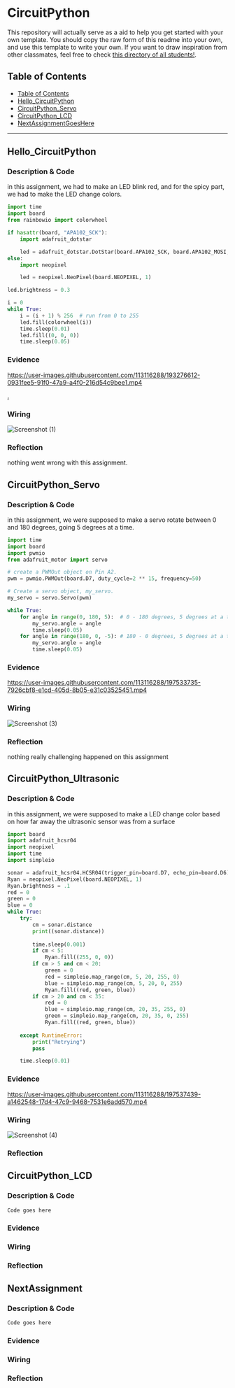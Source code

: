 # CircuitPython
This repository will actually serve as a aid to help you get started with your own template.  You should copy the raw form of this readme into your own, and use this template to write your own.  If you want to draw inspiration from other classmates, feel free to check [this directory of all students!](https://github.com/chssigma/Class_Accounts).
## Table of Contents
* [Table of Contents](#TableOfContents)
* [Hello_CircuitPython](#Hello_CircuitPython)
* [CircuitPython_Servo](#CircuitPython_Servo)
* [CircuitPython_LCD](#CircuitPython_LCD)
* [NextAssignmentGoesHere](#NextAssignment)
---

## Hello_CircuitPython

### Description & Code
in this assignment, we had to make an LED blink red, and for the spicy part, we had to make the LED change colors.



```python
import time
import board
from rainbowio import colorwheel

if hasattr(board, "APA102_SCK"):
    import adafruit_dotstar

    led = adafruit_dotstar.DotStar(board.APA102_SCK, board.APA102_MOSI, 1)
else:
    import neopixel

    led = neopixel.NeoPixel(board.NEOPIXEL, 1)

led.brightness = 0.3

i = 0
while True:
    i = (i + 1) % 256  # run from 0 to 255
    led.fill(colorwheel(i))
    time.sleep(0.01)
    led.fill((0, 0, 0))
    time.sleep(0.05)

```


### Evidence




https://user-images.githubusercontent.com/113116288/193276612-0931fee5-91f0-47a9-a4f0-216d54c9bee1.mp4




[.](https://www.youtube.com/watch?v=dQw4w9WgXcQ&scrlybrkr=8931d0bc)



### Wiring
![Screenshot (1)](https://user-images.githubusercontent.com/113116288/193279830-ef8dde32-f2db-4713-8ab5-5f8bee88cbbc.png)
### Reflection
nothing went wrong with this assignment.



## CircuitPython_Servo


### Description & Code
in this assignment, we were supposed to make a servo rotate between 0 and 180 degrees, going 5 degrees at a time.

```python
import time
import board
import pwmio
from adafruit_motor import servo

# create a PWMOut object on Pin A2.
pwm = pwmio.PWMOut(board.D7, duty_cycle=2 ** 15, frequency=50)

# Create a servo object, my_servo.
my_servo = servo.Servo(pwm)

while True:
    for angle in range(0, 180, 5):  # 0 - 180 degrees, 5 degrees at a time.
        my_servo.angle = angle
        time.sleep(0.05)
    for angle in range(180, 0, -5): # 180 - 0 degrees, 5 degrees at a time.
        my_servo.angle = angle
        time.sleep(0.05)

```

### Evidence

https://user-images.githubusercontent.com/113116288/197533735-7926cbf8-e1cd-405d-8b05-e31c03525451.mp4

### Wiring
![Screenshot (3)](https://user-images.githubusercontent.com/113116288/197535954-68af3b4b-abf7-45cd-b7a8-6f944809a3c9.png)
### Reflection

nothing really challenging happened on this assignment

## CircuitPython_Ultrasonic

### Description & Code
in this assignment, we were supposed to make a LED change color based on how far away the ultrasonic sensor was from a surface

```python
import board
import adafruit_hcsr04
import neopixel
import time
import simpleio

sonar = adafruit_hcsr04.HCSR04(trigger_pin=board.D7, echo_pin=board.D6)
Ryan = neopixel.NeoPixel(board.NEOPIXEL, 1)
Ryan.brightness = .1
red = 0
green = 0 
blue = 0
while True:
    try:
        cm = sonar.distance
        print((sonar.distance))
   
        time.sleep(0.001)
        if cm < 5:
            Ryan.fill((255, 0, 0))
        if cm > 5 and cm < 20:
            green = 0
            red = simpleio.map_range(cm, 5, 20, 255, 0)
            blue = simpleio.map_range(cm, 5, 20, 0, 255)
            Ryan.fill((red, green, blue))
        if cm > 20 and cm < 35:
            red = 0
            blue = simpleio.map_range(cm, 20, 35, 255, 0)
            green = simpleio.map_range(cm, 20, 35, 0, 255)
            Ryan.fill((red, green, blue))   
        
    except RuntimeError:
        print("Retrying")
        pass

    time.sleep(0.01)
```

### Evidence


https://user-images.githubusercontent.com/113116288/197537439-a1462548-17d4-47c9-9468-7531e6add570.mp4




### Wiring
![Screenshot (4)](https://user-images.githubusercontent.com/113116288/197538494-35c138d6-2a9f-4c77-9174-2dc58c95dff7.png)


### Reflection


## CircuitPython_LCD

### Description & Code

```python
Code goes here

```

### Evidence



### Wiring


### Reflection





## NextAssignment

### Description & Code

```python
Code goes here

```

### Evidence

### Wiring

### Reflection
